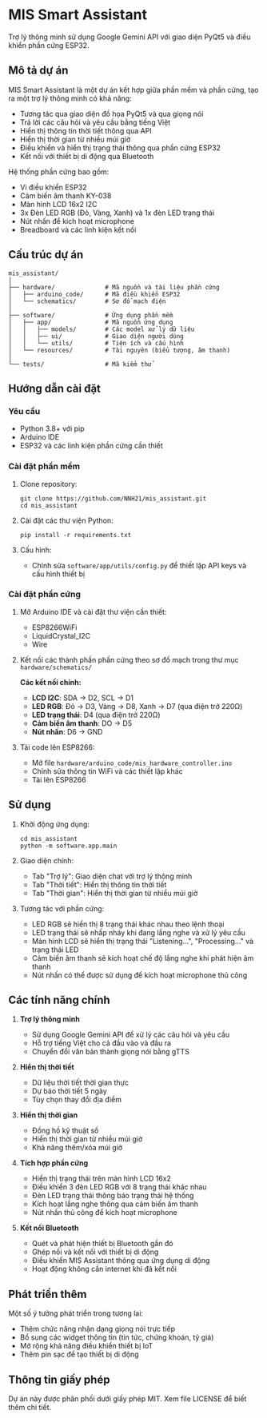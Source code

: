 # MIS Smart Assistant

Trợ lý thông minh sử dụng Google Gemini API với giao diện PyQt5 và điều khiển phần cứng ESP32.

## Mô tả dự án

MIS Smart Assistant là một dự án kết hợp giữa phần mềm và phần cứng, tạo ra một trợ lý thông minh có khả năng:
- Tương tác qua giao diện đồ họa PyQt5 và qua giọng nói
- Trả lời các câu hỏi và yêu cầu bằng tiếng Việt
- Hiển thị thông tin thời tiết thông qua API
- Hiển thị thời gian từ nhiều múi giờ
- Điều khiển và hiển thị trạng thái thông qua phần cứng ESP32
- Kết nối với thiết bị di động qua Bluetooth

Hệ thống phần cứng bao gồm:
- Vi điều khiển ESP32
- Cảm biến âm thanh KY-038
- Màn hình LCD 16x2 I2C
- 3x Đèn LED RGB (Đỏ, Vàng, Xanh) và 1x đèn LED trạng thái
- Nút nhấn để kích hoạt microphone
- Breadboard và các linh kiện kết nối

## Cấu trúc dự án

```
mis_assistant/
│
├── hardware/              # Mã nguồn và tài liệu phần cứng
│   ├── arduino_code/      # Mã điều khiển ESP32
│   └── schematics/        # Sơ đồ mạch điện
│
├── software/              # Ứng dụng phần mềm
│   ├── app/               # Mã nguồn ứng dụng
│   │   ├── models/        # Các model xử lý dữ liệu
│   │   ├── ui/            # Giao diện người dùng
│   │   └── utils/         # Tiện ích và cấu hình
│   └── resources/         # Tài nguyên (biểu tượng, âm thanh)
│
└── tests/                 # Mã kiểm thử
```

## Hướng dẫn cài đặt

### Yêu cầu
- Python 3.8+ với pip
- Arduino IDE
- ESP32 và các linh kiện phần cứng cần thiết

### Cài đặt phần mềm

1. Clone repository:
   ```
   git clone https://github.com/NNH21/mis_assistant.git
   cd mis_assistant
   ```

2. Cài đặt các thư viện Python:
   ```
   pip install -r requirements.txt
   ```

3. Cấu hình:
   - Chỉnh sửa `software/app/utils/config.py` để thiết lập API keys và cấu hình thiết bị

### Cài đặt phần cứng

1. Mở Arduino IDE và cài đặt thư viện cần thiết:
   - ESP8266WiFi
   - LiquidCrystal_I2C
   - Wire

2. Kết nối các thành phần phần cứng theo sơ đồ mạch trong thư mục `hardware/schematics/`

   **Các kết nối chính:**
   - **LCD I2C**: SDA → D2, SCL → D1
   - **LED RGB**: Đỏ → D3, Vàng → D8, Xanh → D7 (qua điện trở 220Ω)
   - **LED trạng thái**: D4 (qua điện trở 220Ω)
   - **Cảm biến âm thanh**: DO → D5
   - **Nút nhấn**: D6 → GND

3. Tải code lên ESP8266:
   - Mở file `hardware/arduino_code/mis_hardware_controller.ino`
   - Chỉnh sửa thông tin WiFi và các thiết lập khác
   - Tải lên ESP8266

## Sử dụng

1. Khởi động ứng dụng:
   ```
   cd mis_assistant
   python -m software.app.main
   ```

2. Giao diện chính:
   - Tab "Trợ lý": Giao diện chat với trợ lý thông minh
   - Tab "Thời tiết": Hiển thị thông tin thời tiết
   - Tab "Thời gian": Hiển thị thời gian từ nhiều múi giờ

3. Tương tác với phần cứng:
   - LED RGB sẽ hiển thị 8 trạng thái khác nhau theo lệnh thoại
   - LED trạng thái sẽ nhấp nháy khi đang lắng nghe và xử lý yêu cầu
   - Màn hình LCD sẽ hiển thị trạng thái "Listening...", "Processing..." và trạng thái LED
   - Cảm biến âm thanh sẽ kích hoạt chế độ lắng nghe khi phát hiện âm thanh
   - Nút nhấn có thể được sử dụng để kích hoạt microphone thủ công

## Các tính năng chính

1. **Trợ lý thông minh**
   - Sử dụng Google Gemini API để xử lý các câu hỏi và yêu cầu
   - Hỗ trợ tiếng Việt cho cả đầu vào và đầu ra
   - Chuyển đổi văn bản thành giọng nói bằng gTTS

2. **Hiển thị thời tiết**
   - Dữ liệu thời tiết thời gian thực
   - Dự báo thời tiết 5 ngày
   - Tùy chọn thay đổi địa điểm

3. **Hiển thị thời gian**
   - Đồng hồ kỹ thuật số
   - Hiển thị thời gian từ nhiều múi giờ
   - Khả năng thêm/xóa múi giờ

4. **Tích hợp phần cứng**
   - Hiển thị trạng thái trên màn hình LCD 16x2
   - Điều khiển 3 đèn LED RGB với 8 trạng thái khác nhau
   - Đèn LED trạng thái thông báo trạng thái hệ thống
   - Kích hoạt lắng nghe thông qua cảm biến âm thanh
   - Nút nhấn thủ công để kích hoạt microphone

5. **Kết nối Bluetooth**
   - Quét và phát hiện thiết bị Bluetooth gần đó
   - Ghép nối và kết nối với thiết bị di động
   - Điều khiển MIS Assistant thông qua ứng dụng di động
   - Hoạt động không cần internet khi đã kết nối

## Phát triển thêm

Một số ý tưởng phát triển trong tương lai:
- Thêm chức năng nhận dạng giọng nói trực tiếp
- Bổ sung các widget thông tin (tin tức, chứng khoán, tỷ giá)
- Mở rộng khả năng điều khiển thiết bị IoT
- Thêm pin sạc để tạo thiết bị di động

## Thông tin giấy phép

Dự án này được phân phối dưới giấy phép MIT. Xem file LICENSE để biết thêm chi tiết.